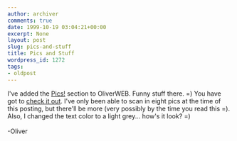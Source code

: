 ```yaml
---
author: archiver
comments: true
date: 1999-10-19 03:04:21+00:00
excerpt: None
layout: post
slug: pics-and-stuff
title: Pics and Stuff
wordpress_id: 1272
tags:
- oldpost
---
```


I've added the <a href=http://www.oliverweb.com/pics/index.shtml>Pics!</a> section to OliverWEB. Funny stuff there. =) You have got to <a href=http://www.oliverweb.com/pics/index.shtml>check it out</a>. I've only been able to scan in eight pics at the time of this posting, but there'll be more (very possibly by the time you read this =). Also, I changed the text color to a light grey... how's it look? =)<br /><br />-Oliver